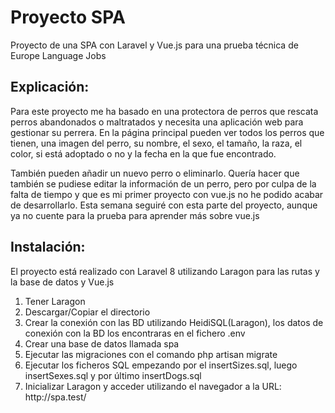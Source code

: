# Proyecto SPA
<p>Proyecto de una SPA con Laravel y Vue.js para una prueba técnica de Europe Language Jobs</p>

<h2>Explicación:</h2>
<p>Para este proyecto me ha basado en una protectora de perros que rescata perros abandonados o maltratados y necesita una aplicación web para gestionar su perrera. En la página principal pueden ver todos los perros que tienen, una imagen del perro, su nombre, el sexo, el tamaño, la raza, el color, si está adoptado o no y la fecha en la que fue encontrado.</p>
<p>También pueden añadir un nuevo perro o eliminarlo. Quería hacer que también se pudiese editar la información de un perro, pero por culpa de la falta de tiempo y que es mi primer proyecto con vue.js no he podido acabar de desarrollarlo. Esta semana seguiré con esta parte del proyecto, aunque ya no cuente para la prueba para aprender más sobre vue.js</p>

<h2>Instalación:</h2>
<p>El proyecto está realizado con Laravel 8 utilizando Laragon para las rutas y la base de datos y Vue.js<p>
<ol>
    <li>Tener Laragon</li>
    <li>Descargar/Copiar el directorio</li>
    <li>Crear la conexión con las BD utilizando HeidiSQL(Laragon), los datos de conexión con la BD los encontraras en el fichero .env</li>
    <li>Crear una base de datos llamada spa</li>
    <li>Ejecutar las migraciones con el comando php artisan migrate</li>
    <li>Ejecutar los ficheros SQL empezando por el insertSizes.sql, luego insertSexes.sql y por último insertDogs.sql</li>
    <li>Inicializar Laragon y acceder utilizando el navegador a la URL: http://spa.test/</li>
</ol>

